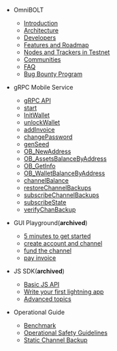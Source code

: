 - OmniBOLT 
    - [Introduction](README.md) 
    - [Architecture](Architecture.md) 
    - [Developers](OBD-README.md) 
    - [Features and Roadmap](features.md)
    - [Nodes and Trackers in Testnet](nodes-in-testnet.md)
    - [Communities](communities.md)
    - [FAQ](FAQ.md)
    - [Bug Bounty Program](bug-bounty-program.md)

- gRPC Mobile Service
    - [gRPC API](grpc-api.md)  
    - [start](grpc/start.md)
    - [InitWallet](grpc/InitWallet.md)
    - [unlockWallet](grpc/unlockWallet.md)
    - [addInvoice](grpc/addInvoice.md)  
    - [changePassword](grpc/changePassword.md)
    - [genSeed](grpc/genSeed.md)
    - [OB_NewAddress](grpc/OB_newAddress.md)
    - [OB_AssetsBalanceByAddress](grpc/OB_AssetsBalanceByAddress.md)
    - [OB_GetInfo](grpc/OB_GetInfo.md)
    - [OB_WalletBalanceByAddress](grpc/OB_WalletBalanceByAddress.md) 
    - [channelBalance](grpc/channelBalance.md) 
    - [restoreChannelBackups](grpc/restoreChannelBackups.md)
    - [subscribeChannelBackups](grpc/subscribeChannelBackups.md)
    - [subscribeState](grpc/subscribeState.md)
    - [verifyChanBackup](grpc/verifyChanBackup.md)

- GUI Playground(**archived**)
    - [5 minutes to get started](GUI-tool.md) 
    - [create account and channel](gui-account-channel.md)
    - [fund the channel](gui-fund-channel.md)
    - [pay invoice](gui-pay-invoice.md)


- JS SDK(**archived**)
    - [Basic JS API](js-sdk.md) 
    - [Write your first lightning app](js-sdk-5mins.md) 
    - [Advanced topics](advanced.md) 

- Operational Guide
    - [Benchmark](benchmark.md) 
    - [Operational Safety Guidelines](safety-guidelines.md) 
    - [Static Channel Backup](static-channel-backup.md) 

